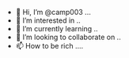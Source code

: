 - 👋 Hi, I’m @camp003 ...
- 👀 I’m interested in ..
- 🌱 I’m currently learning ..
- 💞️ I’m looking to collaborate on ..
- 📫 How to be rich ....

<!---
camp003/camp003 is a ✨ special ✨ repository because its `README.md` (this file) appears on your GitHub profile.
You can click the Preview link to take a look at your changes.
--->
